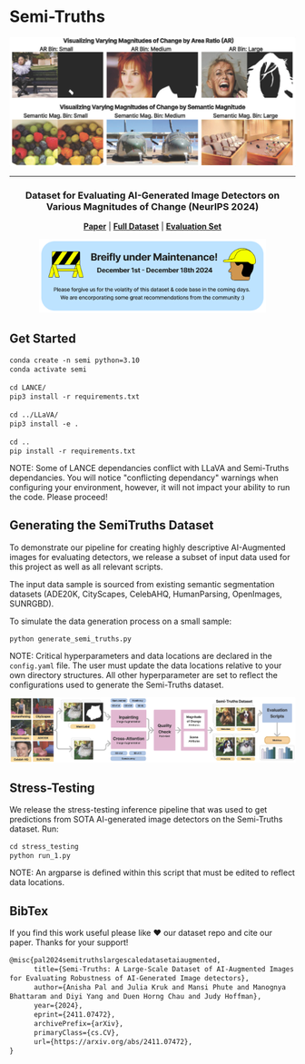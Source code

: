 # Semi-Truths

<div align="center">
    <img width="600px" src="./figures/mag_of_change_head_fig.png" alt="Different measures of magnitudes of change presented in SemiTruths: Area Ratio and Semantic Change" />

---

### Dataset for Evaluating AI-Generated Image Detectors on Various Magnitudes of Change (NeurIPS 2024)

[**Paper**](https://arxiv.org/abs/2411.07472)
| [**Full Dataset**](https://huggingface.co/datasets/semi-truths/Semi-Truths)
| [**Evaluation Set**](https://huggingface.co/datasets/semi-truths/Semi-Truths-Evalset)
<!-- | [**Website**](https://virajprabhu.github.io/lance-web/) -->

<img width="400px"
src="./figures/maintenance_sign.png" alt="This repo is breifly under maintenance until December 18th 2024." />

</div>


## Get Started

```
conda create -n semi python=3.10
conda activate semi

cd LANCE/
pip3 install -r requirements.txt 

cd ../LLaVA/
pip3 install -e .

cd ..
pip install -r requirements.txt
```

NOTE: Some of LANCE dependancies conflict with LLaVA and Semi-Truths dependancies. You will notice "conflicting dependancy" warnings when configuring your environment, however, it will not impact your ability to run the code. Please proceed!


## Generating the SemiTruths Dataset

To demonstrate our pipeline for creating highly descriptive AI-Augmented images for evaluating detectors, we release a subset of input data used for this project as well as all relevant scripts.

The input data sample is sourced from existing semantic segmentation datasets (ADE20K, CityScapes, CelebAHQ, HumanParsing, OpenImages, SUNRGBD).

To simulate the data generation process on a small sample:
```
python generate_semi_truths.py
```
NOTE: Critical hyperparameters and data locations are declared in the `config.yaml` file. The user must update the data locations relative to your own directory structures. All other hyperparameter are set to reflect the configurations used to generate the Semi-Truths dataset.

<img width="800px" src="./figures/final_full_pipeline.png" alt="Diagram of the SemiTruths image augmentation process." />


## Stress-Testing

We release the stress-testing inference pipeline that was used to get predictions from SOTA AI-generated image detectors on the Semi-Truths dataset. Run:

```
cd stress_testing
python run_1.py
```
NOTE: An argparse is defined within this script that must be edited to reflect data locations.


## BibTex

If you find this work useful please like ❤️ our dataset repo and cite our paper. Thanks for your support!

```
@misc{pal2024semitruthslargescaledatasetaiaugmented,
      title={Semi-Truths: A Large-Scale Dataset of AI-Augmented Images for Evaluating Robustness of AI-Generated Image detectors}, 
      author={Anisha Pal and Julia Kruk and Mansi Phute and Manognya Bhattaram and Diyi Yang and Duen Horng Chau and Judy Hoffman},
      year={2024},
      eprint={2411.07472},
      archivePrefix={arXiv},
      primaryClass={cs.CV},
      url={https://arxiv.org/abs/2411.07472}, 
}
```

